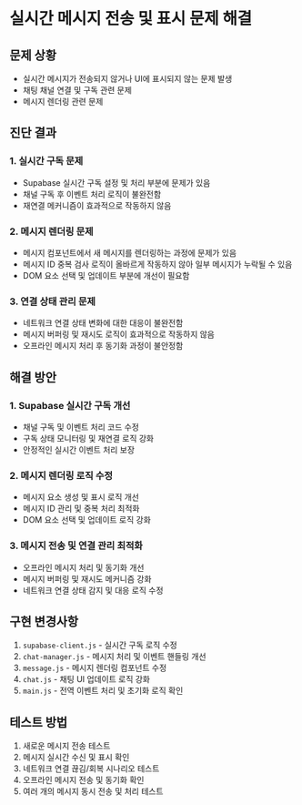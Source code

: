 # 실시간 메시지 전송 및 표시 문제 해결

## 문제 상황
- 실시간 메시지가 전송되지 않거나 UI에 표시되지 않는 문제 발생
- 채팅 채널 연결 및 구독 관련 문제
- 메시지 렌더링 관련 문제

## 진단 결과

### 1. 실시간 구독 문제
- Supabase 실시간 구독 설정 및 처리 부분에 문제가 있음
- 채널 구독 후 이벤트 처리 로직이 불완전함
- 재연결 메커니즘이 효과적으로 작동하지 않음

### 2. 메시지 렌더링 문제
- 메시지 컴포넌트에서 새 메시지를 렌더링하는 과정에 문제가 있음
- 메시지 ID 중복 검사 로직이 올바르게 작동하지 않아 일부 메시지가 누락될 수 있음
- DOM 요소 선택 및 업데이트 부분에 개선이 필요함

### 3. 연결 상태 관리 문제
- 네트워크 연결 상태 변화에 대한 대응이 불완전함
- 메시지 버퍼링 및 재시도 로직이 효과적으로 작동하지 않음
- 오프라인 메시지 처리 후 동기화 과정이 불안정함

## 해결 방안

### 1. Supabase 실시간 구독 개선
- 채널 구독 및 이벤트 처리 코드 수정
- 구독 상태 모니터링 및 재연결 로직 강화
- 안정적인 실시간 이벤트 처리 보장

### 2. 메시지 렌더링 로직 수정
- 메시지 요소 생성 및 표시 로직 개선
- 메시지 ID 관리 및 중복 처리 최적화
- DOM 요소 선택 및 업데이트 로직 강화

### 3. 메시지 전송 및 연결 관리 최적화
- 오프라인 메시지 처리 및 동기화 개선
- 메시지 버퍼링 및 재시도 메커니즘 강화
- 네트워크 연결 상태 감지 및 대응 로직 수정

## 구현 변경사항
1. `supabase-client.js` - 실시간 구독 로직 수정
2. `chat-manager.js` - 메시지 처리 및 이벤트 핸들링 개선
3. `message.js` - 메시지 렌더링 컴포넌트 수정
4. `chat.js` - 채팅 UI 업데이트 로직 강화
5. `main.js` - 전역 이벤트 처리 및 초기화 로직 확인

## 테스트 방법
1. 새로운 메시지 전송 테스트
2. 메시지 실시간 수신 및 표시 확인
3. 네트워크 연결 끊김/회복 시나리오 테스트
4. 오프라인 메시지 전송 및 동기화 확인
5. 여러 개의 메시지 동시 전송 및 처리 테스트
